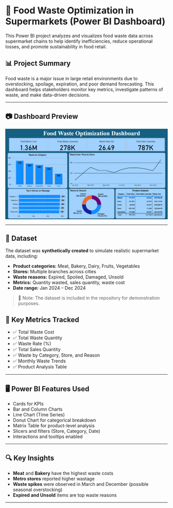 # 🥫 Food Waste Optimization in Supermarkets (Power BI Dashboard)

This Power BI project analyzes and visualizes food waste data across supermarket chains to help identify inefficiencies, reduce operational losses, and promote sustainability in food retail.

## 📊 Project Summary

Food waste is a major issue in large retail environments due to overstocking, spoilage, expiration, and poor demand forecasting. This dashboard helps stakeholders monitor key metrics, investigate patterns of waste, and make data-driven decisions.

---

## 📷 Dashboard Preview

![Dashboard Screenshot](https://github.com/Sanjeev027/Food-Waste-Optimization-in-Supermarkets/blob/main/Screenshot%202025-06-08%20135825.png?raw=true)

---

## 📁 Dataset

The dataset was **synthetically created** to simulate realistic supermarket data, including:

- **Product categories:** Meat, Bakery, Dairy, Fruits, Vegetables  
- **Stores:** Multiple branches across cities  
- **Waste reasons:** Expired, Spoiled, Damaged, Unsold  
- **Metrics:** Quantity wasted, sales quantity, waste cost  
- **Date range:** Jan 2024 – Dec 2024

> 📌 Note: The dataset is included in the repository for demonstration purposes.

## 📌 Key Metrics Tracked

- ✅ Total Waste Cost  
- ✅ Total Waste Quantity  
- ✅ Waste Rate (%)  
- ✅ Total Sales Quantity  
- ✅ Waste by Category, Store, and Reason  
- ✅ Monthly Waste Trends  
- ✅ Product Analysis Table  

---

## 🖥️ Power BI Features Used

- Cards for KPIs  
- Bar and Column Charts  
- Line Chart (Time Series)  
- Donut Chart for categorical breakdown  
- Matrix Table for product-level analysis  
- Slicers and filters (Store, Category, Date)  
- Interactions and tooltips enabled  

---
## 🔍 Key Insights

- **Meat** and **Bakery** have the highest waste costs  
- **Metro stores** reported higher wastage  
- **Waste spikes** were observed in March and December (possible seasonal overstocking)  
- **Expired and Unsold** items are top waste reasons

---
